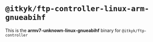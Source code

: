 # `@itkyk/ftp-controller-linux-arm-gnueabihf`

This is the **armv7-unknown-linux-gnueabihf** binary for `@itkyk/ftp-controller`
